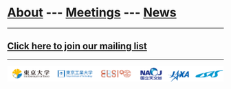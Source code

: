 # [About](about) --- [Meetings](meetings) --- [News](news)

---
## [Click here to join our mailing list](http://goo.gl/tLDPFM)

---
![](images/logos.png)
